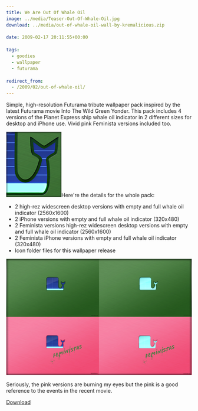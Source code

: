 ```yaml
---
title: We Are Out Of Whale Oil
image: ../media/Teaser-Out-Of-Whale-Oil.jpg
download: ../media/out-of-whale-oil-wall-by-kremalicious.zip

date: 2009-02-17 20:11:55+00:00

tags:
  - goodies
  - wallpaper
  - futurama

redirect_from:
  - /2009/02/out-of-whale-oil/
---
```


Simple, high-resolution Futurama tribute wallpaper pack inspired by the latest Futurama movie Into The Wild Green Yonder. This pack includes 4 versions of the Planet Express ship whale oil indicator in 2 different sizes for desktop and iPhone use. Vivid pink Feminista versions included too.

![Futurama: Out Of Whale Oil Wallpaper Detail](../media/out_of_whale_oil_detail.png)Here're the details for the whole pack:

- 2 high-rez widescreen desktop versions with empty and full whale oil indicator (2560x1600)
- 2 iPhone versions with empty and full whale oil indicator (320x480)
- 2 Feminista versions high-rez widescreen desktop versions with empty and full whale oil indicator (2560x1600)
- 2 Feminista iPhone versions with empty and full whale oil indicator (320x480)
- Icon folder files for this wallpaper release

[![Futurama: Out Of Whale Oil Wallpaper Pack by kremalicious](../media/out-of-whale-oil-overview.png)](http://www.kremalicious.com/goodies/#wall)

Seriously, the pink versions are burning my eyes but the pink is a good reference to the events in the recent movie.

<p class="content-download">
    <a class="icon-download btn btn-primary" href="../media/out-of-whale-oil-wall-by-kremalicious.zip">Download</a>
</p>
